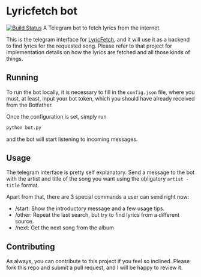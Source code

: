 # Lyricfetch bot
[![Build Status](https://travis-ci.org/ocaballeror/LyricFetch-bot.svg?branch=master)](https://travis-ci.org/ocaballeror/LyricFetch-bot)
A Telegram bot to fetch lyrics from the internet.

This is the telegram interface for [LyricFetch](https://github.com/ocaballeror/LyricFetch), and it will use it as a backend to find lyrics for the requested song. Please refer to that project for implementation details on how the lyrics are fetched and all those kinds of things.

## Running
To run the bot locally, it is necessary to fill in the `config.json` file, where you must, at least, input your bot token, which you should have already received from the Botfather.

Once the configuration is set, simply run
```sh
python bot.py
```
and the bot will start listening to incoming messages.

## Usage
The telegram interface is pretty self explanatory. Send a message to the bot with the artist and title of the song you want using the obligatory `artist - title` format.

Apart from that, there are 3 special commands a user can send right now:

* /start: Show the introductory message and a few usage tips.
* /other: Repeat the last search, but try to find lyrics from a different source.
* /next: Get the next song from the album

## Contributing
As always, you can contribute to this project if you feel so inclined. Please fork this repo and submit a pull request, and I will be happy to review it.
